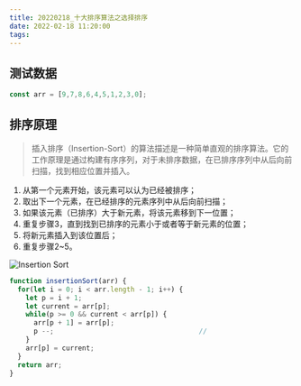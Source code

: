 ```yaml
---
title: 20220218_十大排序算法之选择排序
date: 2022-02-18 11:20:00
tags:
---
```


<!-- more -->

## 测试数据

``` javascript
const arr = [9,7,8,6,4,5,1,2,3,0];
```

## 排序原理

> 插入排序（Insertion-Sort）的算法描述是一种简单直观的排序算法。它的工作原理是通过构建有序序列，对于未排序数据，在已排序序列中从后向前扫描，找到相应位置并插入。

1. 从第一个元素开始，该元素可以认为已经被排序；
2. 取出下一个元素，在已经排序的元素序列中从后向前扫描；
3. 如果该元素（已排序）大于新元素，将该元素移到下一位置；
4. 重复步骤3，直到找到已排序的元素小于或者等于新元素的位置；
5. 将新元素插入到该位置后；
6. 重复步骤2~5。

![Insertion Sort](/images/posts/20211118_排序算法汇总/InsertionSort.gif)

``` js
function insertionSort(arr) {
  for(let i = 0; i < arr.length - 1; i++) {
    let p = i + 1;
    let current = arr[p];
    while(p >= 0 && current < arr[p]) {
      arr[p + 1] = arr[p];
      p --;                                    //
    }
    arr[p] = current;
  }
  return arr;
}
```